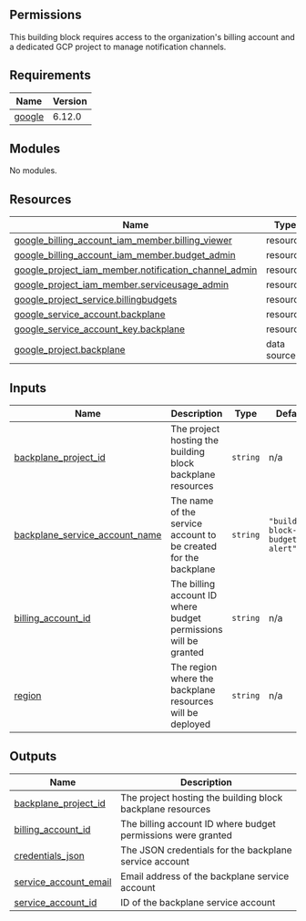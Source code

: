 ## Permissions

This building block requires access to the organization's billing account and a dedicated GCP project to manage notification channels.

<!-- BEGIN_TF_DOCS -->
## Requirements

| Name | Version |
|------|---------|
| <a name="requirement_google"></a> [google](#requirement\_google) | 6.12.0 |

## Modules

No modules.

## Resources

| Name | Type |
|------|------|
| [google_billing_account_iam_member.billing_viewer](https://registry.terraform.io/providers/hashicorp/google/6.12.0/docs/resources/billing_account_iam_member) | resource |
| [google_billing_account_iam_member.budget_admin](https://registry.terraform.io/providers/hashicorp/google/6.12.0/docs/resources/billing_account_iam_member) | resource |
| [google_project_iam_member.notification_channel_admin](https://registry.terraform.io/providers/hashicorp/google/6.12.0/docs/resources/project_iam_member) | resource |
| [google_project_iam_member.serviceusage_admin](https://registry.terraform.io/providers/hashicorp/google/6.12.0/docs/resources/project_iam_member) | resource |
| [google_project_service.billingbudgets](https://registry.terraform.io/providers/hashicorp/google/6.12.0/docs/resources/project_service) | resource |
| [google_service_account.backplane](https://registry.terraform.io/providers/hashicorp/google/6.12.0/docs/resources/service_account) | resource |
| [google_service_account_key.backplane](https://registry.terraform.io/providers/hashicorp/google/6.12.0/docs/resources/service_account_key) | resource |
| [google_project.backplane](https://registry.terraform.io/providers/hashicorp/google/6.12.0/docs/data-sources/project) | data source |

## Inputs

| Name | Description | Type | Default | Required |
|------|-------------|------|---------|:--------:|
| <a name="input_backplane_project_id"></a> [backplane\_project\_id](#input\_backplane\_project\_id) | The project hosting the building block backplane resources | `string` | n/a | yes |
| <a name="input_backplane_service_account_name"></a> [backplane\_service\_account\_name](#input\_backplane\_service\_account\_name) | The name of the service account to be created for the backplane | `string` | `"building-block-budget-alert"` | no |
| <a name="input_billing_account_id"></a> [billing\_account\_id](#input\_billing\_account\_id) | The billing account ID where budget permissions will be granted | `string` | n/a | yes |
| <a name="input_region"></a> [region](#input\_region) | The region where the backplane resources will be deployed | `string` | n/a | yes |

## Outputs

| Name | Description |
|------|-------------|
| <a name="output_backplane_project_id"></a> [backplane\_project\_id](#output\_backplane\_project\_id) | The project hosting the building block backplane resources |
| <a name="output_billing_account_id"></a> [billing\_account\_id](#output\_billing\_account\_id) | The billing account ID where budget permissions were granted |
| <a name="output_credentials_json"></a> [credentials\_json](#output\_credentials\_json) | The JSON credentials for the backplane service account |
| <a name="output_service_account_email"></a> [service\_account\_email](#output\_service\_account\_email) | Email address of the backplane service account |
| <a name="output_service_account_id"></a> [service\_account\_id](#output\_service\_account\_id) | ID of the backplane service account |
<!-- END_TF_DOCS -->